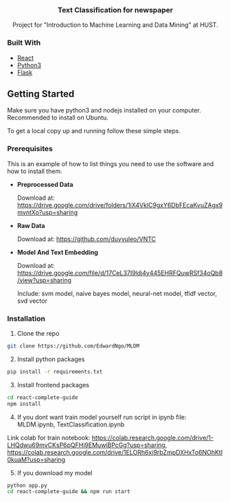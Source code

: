 <!-- PROJECT LOGO -->
<br />
<p align="center">
  <!-- <a href="https://github.com/github_username/repo_name">
    <img src="images/logo.png" alt="Logo" width="80" height="80">
  </a> -->

  <h3 align="center">Text Classification for newspaper</h3>

  <p align="center">
    Project for "Introduction to Machine Learning and Data Mining" at HUST.
    <!-- <br />
    <a href="https://github.com/github_username/repo_name"><strong>Explore the docs »</strong></a>
    <br />
    <br />
    <a href="https://github.com/github_username/repo_name">View Demo</a>
    ·
    <a href="https://github.com/github_username/repo_name/issues">Report Bug</a>
    ·
    <a href="https://github.com/github_username/repo_name/issues">Request Feature</a>
  </p> -->
</p>






### Built With

* [React](https://reactjs.org/)
* [Python3](https://www.python.org/)
* [Flask](https://flask.palletsprojects.com/en/1.1.x/)



<!-- GETTING STARTED -->
## Getting Started


Make sure you have python3 and nodejs installed on your computer. Recommended to install on Ubuntu.

To get a local copy up and running follow these simple steps.

### Prerequisites

This is an example of how to list things you need to use the software and how to install them.
* **Preprocessed Data**
  
  Download at: https://drive.google.com/drive/folders/1iX4VklC9gxY6DbFEcaKvuZAgx9mvntXo?usp=sharing
* **Raw Data**
  
  Download at: https://github.com/duyvuleo/VNTC
* **Model And Text Embedding**
  
  Download at: https://drive.google.com/file/d/17CeL37I9ldj4y445EHRFQuwRSf34oQb8/view?usp=sharing
  
  Include: svm model, naive bayes model, neural-net model, tfidf vector, svd vector

### Installation

1. Clone the repo
```sh
git clone https://github.com/EdwardNgo/MLDM
```

2. Install python packages

```sh
pip install -r requirements.txt
```
3. Install frontend packages
```sh
cd react-complete-guide
npm install
```
4. If you dont want train model yourself run script in ipynb file: MLDM.ipynb, TextClassification.ipynb

Link colab for train notebook: 
https://colab.research.google.com/drive/1-LHQdwu69mvCKsP6pQFHi9EMuwiBPcGg?usp=sharing,
https://colab.research.google.com/drive/1ELORh6xi9rbZmpDXHxTo6NOhKtI0kuaM?usp=sharing


5. If you download my model
```sh
python app.py
cd react-complete-guide && npm run start
```

